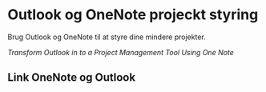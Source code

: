 ﻿# Outlook og OneNote projeckt styring
Brug Outlook og OneNote til at styre dine mindere projekter.

*Transform Outlook in to a Project Management Tool Using One Note*

## Link OneNote og Outlook
